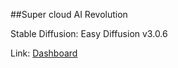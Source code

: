 ##Super cloud AI Revolution

Stable Diffusion: Easy Diffusion v3.0.6

Link: [Dashboard](http://lvkfjd5mk99v1en1rrpdqd4jc8.ingress.pcgameservers.freeddns.org)
